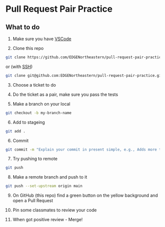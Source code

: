 # Pull Request Pair Practice

## What to do

1. Make sure you have [VSCode](https://code.visualstudio.com/)

2. Clone this repo

```bash
git clone https://github.com/EDGENortheastern/pull-request-pair-practice.git
```

or (with [SSH](https://docs.github.com/en/authentication/connecting-to-github-with-ssh/generating-a-new-ssh-key-and-adding-it-to-the-ssh-agent))

```bash
git clone git@github.com:EDGENortheastern/pull-request-pair-practice.git
```

3. Choose a ticket to do

4. Do the ticket as a pair, make sure you pass the tests

5. Make a branch on your local

```bash
git checkout -b my-branch-name
```
6. Add to stageing

```bash
git add .
```

6. Commit

```bash
git commit -m "Explain your commit in present simple, e.g., Adds more tests"
```

7. Try pushing to remote

```bash
git push
```

8. Make a remote branch and push to it

```bash
git push --set-upstream origin main
```

9. On GitHub (this repo) find a green button on the yellow background and open a Pull Request

10. Pin some classmates to review your code

11. When got positive review - Merge!
